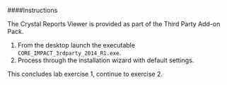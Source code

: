 ####Instructions

The Crystal Reports Viewer is provided as part of the Third Party Add-on Pack. 

1. From the desktop launch the executable ``CORE_IMPACT_3rdparty_2014_R1.exe``.
2. Process through the installation wizard with default settings. 

This concludes lab exercise 1, continue to exercise 2.
